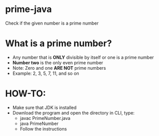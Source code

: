 # prime-java
Check if the given number is a prime number

# What is a prime number?
- Any number that is **ONLY** divisible by itself or one is a prime number
- **Number two** is the only even prime number
- Note: Zero and one **ARE NOT** prime numbers
- Example: 2, 3, 5, 7, 11, and so on

# HOW-TO:

- Make sure that JDK is installed
- Download the program and open the directory in CLI, type:
	- javac PrimeNumber.java
	- java PrimeNumber
	- Follow the instructions

